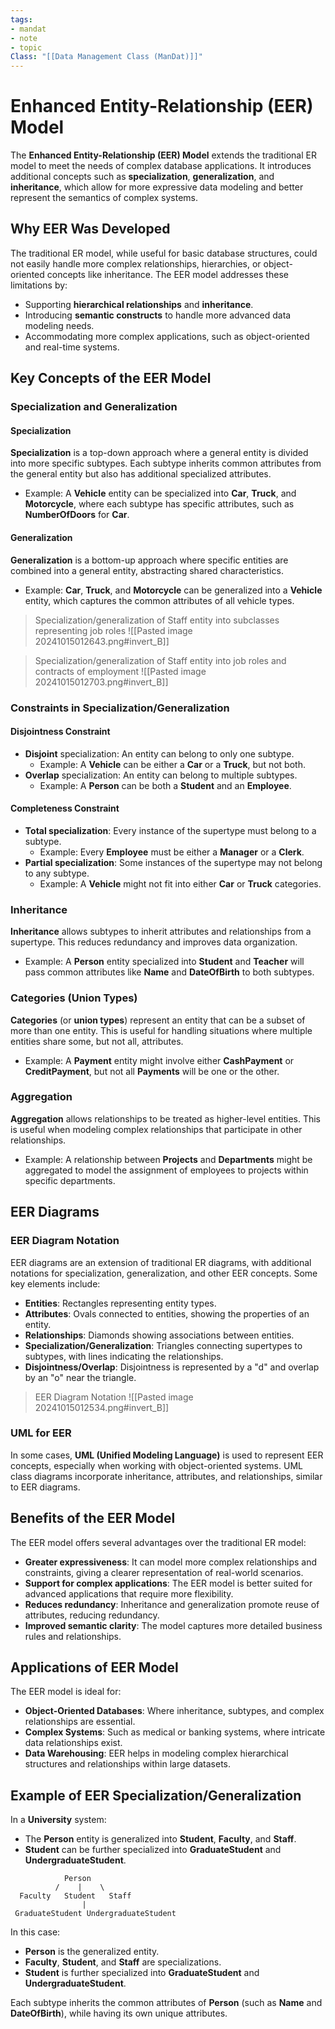 ```yaml
---
tags:
- mandat
- note
- topic
Class: "[[Data Management Class (ManDat)]]"
---
```


# Enhanced Entity-Relationship (EER) Model

The **Enhanced Entity-Relationship (EER) Model** extends the traditional ER model to meet the needs of complex database applications. It introduces additional concepts such as **specialization**, **generalization**, and **inheritance**, which allow for more expressive data modeling and better represent the semantics of complex systems.

## Why EER Was Developed

The traditional ER model, while useful for basic database structures, could not easily handle more complex relationships, hierarchies, or object-oriented concepts like inheritance. The EER model addresses these limitations by:
- Supporting **hierarchical relationships** and **inheritance**.
- Introducing **semantic constructs** to handle more advanced data modeling needs.
- Accommodating more complex applications, such as object-oriented and real-time systems.

## Key Concepts of the EER Model

### Specialization and Generalization

#### Specialization
**Specialization** is a top-down approach where a general entity is divided into more specific subtypes. Each subtype inherits common attributes from the general entity but also has additional specialized attributes.

- Example: A **Vehicle** entity can be specialized into **Car**, **Truck**, and **Motorcycle**, where each subtype has specific attributes, such as **NumberOfDoors** for **Car**.

#### Generalization
**Generalization** is a bottom-up approach where specific entities are combined into a general entity, abstracting shared characteristics.

- Example: **Car**, **Truck**, and **Motorcycle** can be generalized into a **Vehicle** entity, which captures the common attributes of all vehicle types.

> Specialization/generalization of Staff entity into subclasses representing job roles
> ![[Pasted image 20241015012643.png#invert_B]]

> Specialization/generalization of Staff entity into job roles and contracts of employment
>![[Pasted image 20241015012703.png#invert_B]]

### Constraints in Specialization/Generalization

#### Disjointness Constraint
- **Disjoint** specialization: An entity can belong to only one subtype.
  - Example: A **Vehicle** can be either a **Car** or a **Truck**, but not both.
- **Overlap** specialization: An entity can belong to multiple subtypes.
  - Example: A **Person** can be both a **Student** and an **Employee**.

#### Completeness Constraint
- **Total specialization**: Every instance of the supertype must belong to a subtype.
  - Example: Every **Employee** must be either a **Manager** or a **Clerk**.
- **Partial specialization**: Some instances of the supertype may not belong to any subtype.
  - Example: A **Vehicle** might not fit into either **Car** or **Truck** categories.

### Inheritance

**Inheritance** allows subtypes to inherit attributes and relationships from a supertype. This reduces redundancy and improves data organization.

- Example: A **Person** entity specialized into **Student** and **Teacher** will pass common attributes like **Name** and **DateOfBirth** to both subtypes.

### Categories (Union Types)

**Categories** (or **union types**) represent an entity that can be a subset of more than one entity. This is useful for handling situations where multiple entities share some, but not all, attributes.

- Example: A **Payment** entity might involve either **CashPayment** or **CreditPayment**, but not all **Payments** will be one or the other.

### Aggregation

**Aggregation** allows relationships to be treated as higher-level entities. This is useful when modeling complex relationships that participate in other relationships.

- Example: A relationship between **Projects** and **Departments** might be aggregated to model the assignment of employees to projects within specific departments.

## EER Diagrams

### EER Diagram Notation
EER diagrams are an extension of traditional ER diagrams, with additional notations for specialization, generalization, and other EER concepts. Some key elements include:
- **Entities**: Rectangles representing entity types.
- **Attributes**: Ovals connected to entities, showing the properties of an entity.
- **Relationships**: Diamonds showing associations between entities.
- **Specialization/Generalization**: Triangles connecting supertypes to subtypes, with lines indicating the relationships.
- **Disjointness/Overlap**: Disjointness is represented by a "d" and overlap by an "o" near the triangle.

> EER Diagram Notation
> ![[Pasted image 20241015012534.png#invert_B]]

### UML for EER
In some cases, **UML (Unified Modeling Language)** is used to represent EER concepts, especially when working with object-oriented systems. UML class diagrams incorporate inheritance, attributes, and relationships, similar to EER diagrams.

## Benefits of the EER Model

The EER model offers several advantages over the traditional ER model:
- **Greater expressiveness**: It can model more complex relationships and constraints, giving a clearer representation of real-world scenarios.
- **Support for complex applications**: The EER model is better suited for advanced applications that require more flexibility.
- **Reduces redundancy**: Inheritance and generalization promote reuse of attributes, reducing redundancy.
- **Improved semantic clarity**: The model captures more detailed business rules and relationships.

## Applications of EER Model

The EER model is ideal for:
- **Object-Oriented Databases**: Where inheritance, subtypes, and complex relationships are essential.
- **Complex Systems**: Such as medical or banking systems, where intricate data relationships exist.
- **Data Warehousing**: EER helps in modeling complex hierarchical structures and relationships within large datasets.

## Example of EER Specialization/Generalization

In a **University** system:
- The **Person** entity is generalized into **Student**, **Faculty**, and **Staff**.
- **Student** can be further specialized into **GraduateStudent** and **UndergraduateStudent**.

```plaintext
            Person
          /    |    \
  Faculty   Student   Staff
                |
 GraduateStudent UndergraduateStudent
```

In this case:
- **Person** is the generalized entity.
- **Faculty**, **Student**, and **Staff** are specializations.
- **Student** is further specialized into **GraduateStudent** and **UndergraduateStudent**.

Each subtype inherits the common attributes of **Person** (such as **Name** and **DateOfBirth**), while having its own unique attributes.